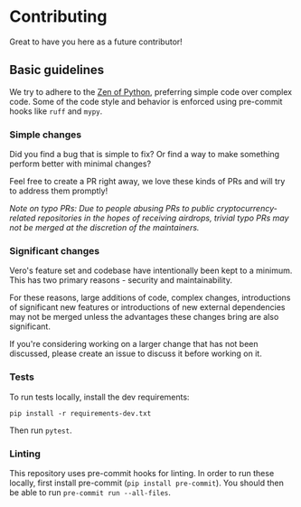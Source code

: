 # Contributing

Great to have you here as a future contributor!

## Basic guidelines

We try to adhere to the [Zen of Python](https://peps.python.org/pep-0020/),
preferring simple code over complex code.
Some of the code style and behavior is enforced using pre-commit
hooks like `ruff` and `mypy`.

### Simple changes

Did you find a bug that is simple to fix? Or find a way to make something
perform better with minimal changes?

Feel free to create a PR right away, we love these kinds of PRs
and will try to address them promptly!

*Note on typo PRs: Due to people abusing PRs to public
cryptocurrency-related repositories in the hopes of receiving
airdrops, trivial typo PRs may not be merged at the discretion
of the maintainers.*

### Significant changes

Vero's feature set and codebase have intentionally been kept to a minimum.
This has two primary reasons - security and maintainability.

For these reasons, large additions of code, complex changes, introductions
of significant new features or introductions of new external dependencies
may not be merged unless the advantages these changes bring are also
significant.

If you're considering working on a larger change that has not
been discussed, please create an issue to discuss it before working on it.

### Tests

To run tests locally, install the dev requirements:

```shell
pip install -r requirements-dev.txt
```

Then run `pytest`.


### Linting

This repository uses pre-commit hooks for linting. In order
to run these locally, first install pre-commit
(`pip install pre-commit`).
You should then be able to run `pre-commit run --all-files`.
